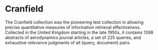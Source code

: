 # Cranfield
The Cranfield collection was the pioneering test collection in allowing precise quantitative measures of information retrieval effectiveness. Collected in the United Kingdom starting in the late 1950s, it contains 1398 abstracts of aerodynamics journal articles, a set of 225 queries, and exhaustive relevance judgments of all (query, document) pairs.
